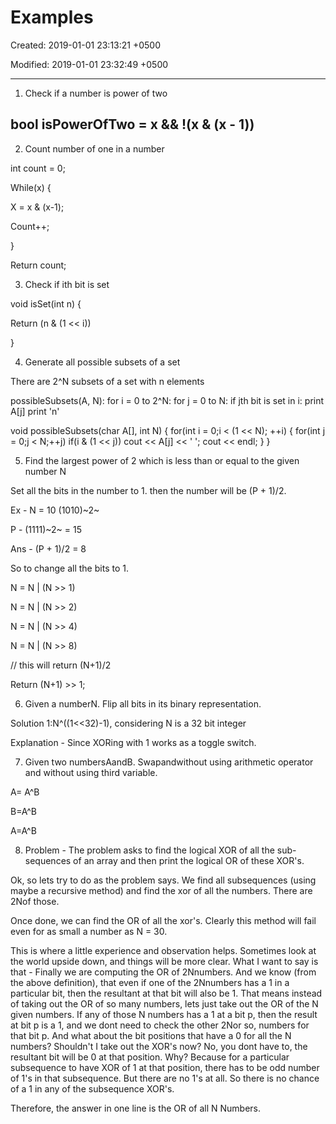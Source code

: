 # Examples

Created: 2019-01-01 23:13:21 +0500

Modified: 2019-01-01 23:32:49 +0500

---

1. Check if a number is power of two

## bool isPowerOfTwo = x && !(x & (x - 1))

2. Count number of one in a number

int count = 0;

While(x) {

X = x & (x-1);

Count++;

}

Return count;

3. Check if ith bit is set

void isSet(int n) {

Return (n & (1 << i))

}

4. Generate all possible subsets of a set

There are 2^N subsets of a set with n elements

possibleSubsets(A, N):
for i = 0 to 2^N:
for j = 0 to N:
if jth bit is set in i:
print A[j]
print 'n'

void possibleSubsets(char A[], int N)
{
for(int i = 0;i < (1 << N); ++i)
{
for(int j = 0;j < N;++j)
if(i & (1 << j))
cout << A[j] << ' ';
cout << endl;
}
}

5. Find the largest power of 2 which is less than or equal to the given number N

Set all the bits in the number to 1. then the number will be (P + 1)/2.

Ex - N = 10 (1010)~2~

P - (1111)~2~ = 15

Ans - (P + 1)/2 = 8

So to change all the bits to 1.

N = N | (N >> 1)

N = N | (N >> 2)

N = N | (N >> 4)

N = N | (N >> 8)

// this will return (N+1)/2

Return (N+1) >> 1;

6. Given a numberN. Flip all bits in its binary representation.

Solution 1:N^((1<<32)-1), considering N is a 32 bit integer

Explanation - Since XORing with 1 works as a toggle switch.

7. Given two numbersAandB. Swapandwithout using arithmetic operator and without using third variable.

A= A^B

B=A^B

A=A^B

8. Problem - The problem asks to find the logical XOR of all the sub-sequences of an array and then print the logical OR of these XOR's.

Ok, so lets try to do as the problem says. We find all subsequences (using maybe a recursive method) and find the xor of all the numbers. There are 2Nof those.

Once done, we can find the OR of all the xor's. Clearly this method will fail even for as small a number as N = 30.

This is where a little experience and observation helps. Sometimes look at the world upside down, and things will be more clear. What I want to say is that - Finally we are computing the OR of 2Nnumbers. And we know (from the above definition), that even if one of the 2Nnumbers has a 1 in a particular bit, then the resultant at that bit will also be 1. That means instead of taking out the OR of so many numbers, lets just take out the OR of the N given numbers. If any of those N numbers has a 1 at a bit p, then the result at bit p is a 1, and we dont need to check the other 2Nor so, numbers for that bit p. And what about the bit positions that have a 0 for all the N numbers? Shouldn't I take out the XOR's now? No, you dont have to, the resultant bit will be 0 at that position. Why? Because for a particular subsequence to have XOR of 1 at that position, there has to be odd number of 1's in that subsequence. But there are no 1's at all. So there is no chance of a 1 in any of the subsequence XOR's.

Therefore, the answer in one line is the OR of all N Numbers.

